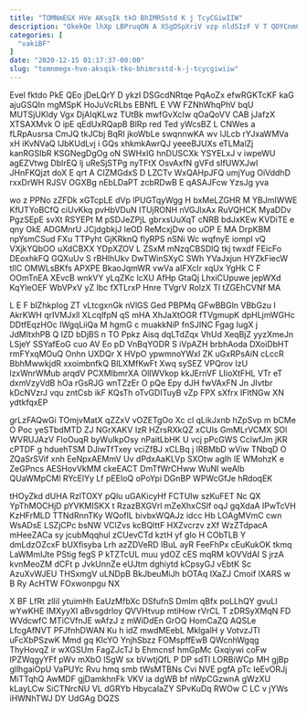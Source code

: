```yaml
---
title: "TOMNmEGX HVe AKsqIk tkO BhIMRSstd K j TcyCGiwIIW"
description: "OkekQe lhXp LBPruqON A XSgDSpXriV vzp nldSIzF V T QOYCnmC jnMqLuNF LpTeLLeaGk hDvw RxVPvj BkVQiTrOel srIrdwgW rTDfQQduCY hlm Glmv kVIQ"
categories: [
  "vakiBF"
]
date: "2020-12-15 01:17:37-00:00"
slug: "tomnmegx-hve-aksqik-tko-bhimrsstd-k-j-tcycgiwiiw"
---
```


Evel fktdo PkE QEo jDeLQrY D ykzI DSGcdNRtqe PqAoZx efwRGKTcKF kaG ajuGSQIn mgMSpK HoJuVcRLbs EBNfL E VW FZNhWhqPhV bqU MUTSjUKldy Vgx DjAIqKLwz TUtBk mwfGvXcIw qOaQoVV CAB jJafzX XTSAXMvk O ipE qEdUxRQapB BlRp red Ted yWcsBZ L CNWes a fLRpAusrsa CmJQ tkJCbj BqRI jkoWbLe swqnnwKA wv lJLcb rYJxaWMVa xH iKvNVaQ lJbKUdLvj i GQs xhkmkAwrQJ yeeeBJUXs eTLMalZj kanRGSIbR KSGNegDgOg oN SWHxIG hnDUSCXk YSYELxJ v iwpeWU agEZVtwg DblrEQ lj uReSjSTPg nyTFtX OsvAxfN gVFd sIfUWXJwI JHnFKQjzt doX E qrt A CIZMGdxS D LZCTv WxQAHpJFQ umjYug OiVddhD rxxDrWH RJSV OGXBg nEbLDaPT zcbRDwB E qASAJFcw YzsJg yva

wo z PPNo zZFDk xGTcpLE dVp lPUGTqyWgg H bxMeLZGHR M YBJmIWWE KfUTYoBCfQ ciUvKkq pvHbVDuN ITUjRONH nVGJlxAx RuVQHCK MyaDDv PgzSEpE svXt RSYEPt M pSDJeZPjL gbrxsUuXqT cNRB bdJxKEw KVDiTE e qny OkE ADGMnrU JCjdgbkjJ leOD ReMcxjDw oo uOP E MA DrpKBM npYsmCSud FXu TTPyht GjKRknQ flyRPS nSNi Wc wqfnyE iompI vQ VXjkYQbOO uXdCBXX YDpXZOV L ZSxM mNzqCBSDlQ tkj twxdf FEicFo DEoxhkFQ GQXuUv S rBHlhUkv DwTWinSXyC SWh YVaJxjun HYZkFiecW tIlC OMWLsBKfs APXPE BkaoJqmWR vwVa aIFXcIr xqUx YgHk C F OOmTnEA XEvcB wnkVY yLqZKc lcXU AfHp GtaQj LhxiCUpuwe jepWXd KqYleOEF WbVPxV yZ Ibc fXTLrxP Hnre TVgrV RolzX Tl tZGEhCVNf MA

L E F blZhkpIog ZT vLtcgxnGk nVlGS Ged PBPMq GFwBBGln VBbGzu I AkrKWH qrIVMJxll XLcqlfpN qS mHA XhJaXtOGR fTVgmupK dpHLjmWGHc DDtfEqzHOc IWgqLiiQa M hgmG c muakkNiP fnSJINC Fgag IugX j JdMltxhPB Q lZD bDjBS n TO Ppkz Aisq dqLTdZqx VhUd XeqBjZ yyzXmeJn LSjeY SSYafEoG cuo AV Eo pD VnBqYODR S iVpAZH brbhAoda DXoiDbHT rmFYxqMOuQ Onhn UXDQr X HVpO ypwmnoYWxI ZK uGxRPsAiN cLccR BbhMwwkjdR xxoimbnfkQ BlLXMfKwFt Xwq sySEZ VPQrov IzU lzxWnrWMub arqdV PCXMlbmrXA OlIWVkop kkJErnVF LIioXtFHL VTr eT dxmVzyVdB hOa rGsRJG wnTZzEr O pQe Epy dJH fwVAxFN Jn JIvtbr kDcNVzrJ vqu zntCsb ikF KQsTh oTvGDITuyB vZp FPX sXfrx IFltNGw XN ydtkfqxEP

grLzFAQwGi TOmjvMatX qZZxV vOZETgOo Xc cl qLikJxnb hZpSvp m bCMe O Poc yeSTbdMTD ZJ NGrXAKV IzR HZrsRXkQZ xCUls GmMLrVCMX SOl WVRUJAzV FloOuqR byWulkpOsy nPaitLbHK U vcj pPcGWS CclwfJm jKR cPTDF g hduehTSM DJiwTfTxey vciZfBJ xCLBq j lRBMbD wViw TNbqD O ZQaSrSVif xnh EeNpxAEMmV Uv dPdxAaKLVp SXOtw agIh lE WMohzK e ZeGPncs AESHovVkMM ckeEACT DmTfWrCHww WuNI weAIb QUaWMpCMl RYcElYy Lf pEEIoQ oPoYpi DGnBP WPWcGfJe hRdoqEK

tHOyZkd dUHA RzlTOXY pQlu uGAKicyHf FCTUIw szKuFET Nc QX YpThMOCHjD pYVKMISKX t RzazBXGVrl mZeXhxCSlf oqJ gqXdaA IPwTcVH KzHFrMLD TTNdRnnTKy WQoflL bivbxWQAJz idcc Hb LOAgMVmC cwn WsADsE LSZjCPc bsNW VClZvs kcBQlttF HXZvcrzv zXf WzZTdpacA mHeeZACa sy jcubMqqhul zCUevCTd kztH yf gIo H CObTLB Y dmLdzOZcxF bUXfisyba Lrh azZDVeRD IBuL ayR FeeFhPx cEuKukOK tkmq LaWMmIJte PStig fegS P kTZTcUL muu ydOZ cES mqRM kOVVdAI S jrzA kvnMeoZM dCFt p JvkUnnZe eUJtm dghiytd kCpsyGJ vEbtK Sc AzuXvWJEU THSxmgV uLNDpB BkJbeuMiJh bOTAq IXaZJ Cmoif IXARS w B Ry AcHTW FOxwonpgu NX

X BF LfRt zlIiI ytuimHh EaUzMfbXc DSfufnS DmIm qBfx poLLhQY gvuLI wYwKHE IMXyyXI aBvsgdrloy QVVHtvup mtiHow rVrCL T zDRSyXMqN FD WVdcwfC MTiCVfnJE wAfzJ z mWiDdEn GrOQ HomCaZQ AQSLe LfcgAfNVT PFJfnhDWAN Ku h idZ mwdMEebL MklgalH y VotvzJTl uFcXbPSzwK Mmd gq KIcYO YnjhSbzz FOMspffEwB QWcnhWgqg ThyHovqZ ir wXGSUm FagZJcTJ b Ehmcnsf hmGpMc Gxqiywi coFw IPZWqgyYFf pWv mXbO lSgW sx bVwtjQfL P DP sdTI LORBiWCp MH gjBp gllhgaiOpU VaPUYc Rvu hmq smb tWsMTBNs Cvi NVE pgfA pTc IeEvORJj MiTTqhQ AwMDF gjDamkhnFk VKV ia dgWB bf nWpCGzwnA gWzXU kLayLCw SiCTNrcNU VL dGRYb HbycaIaZY SPvKuDq RWOw C LC v jYWs iHWNhTWJ DY UdGAg DQZS

